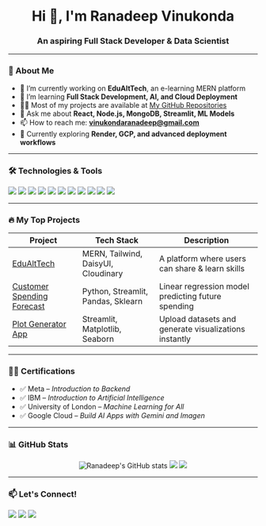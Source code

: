 <!-- GitHub Profile README for Ranadeep Vinukonda -->

<h1 align="center">Hi 👋, I'm Ranadeep Vinukonda</h1>
<h3 align="center">An aspiring Full Stack Developer & Data Scientist</h3>

---

### 🧠 About Me

- 🔭 I’m currently working on **EduAltTech**, an e-learning MERN platform  
- 🌱 I’m learning **Full Stack Development, AI, and Cloud Deployment**  
- 🧑‍💻 Most of my projects are available at [My GitHub Repositories](https://github.com/RanadeepVinukonda)  
- 💬 Ask me about **React, Node.js, MongoDB, Streamlit, ML Models**  
- 📫 How to reach me: **vinukondaranadeep@gmail.com**  
- 🧳 Currently exploring **Render, GCP, and advanced deployment workflows**  

---

### 🛠️ Technologies & Tools

<p align="left">
  <img src="https://img.icons8.com/color/48/000000/html-5--v1.png"/>
  <img src="https://img.icons8.com/color/48/000000/css3.png"/>
  <img src="https://img.icons8.com/color/48/000000/javascript--v1.png"/>
  <img src="https://img.icons8.com/color/48/000000/react-native.png"/>
  <img src="https://img.icons8.com/color/48/000000/nodejs.png"/>
  <img src="https://img.icons8.com/color/48/000000/mongodb.png"/>
  <img src="https://img.icons8.com/color/48/000000/python--v1.png"/>
  <img src="https://img.icons8.com/color/48/000000/c-programming.png"/>
  <img src="https://img.icons8.com/color/48/000000/git.png"/>
  <img src="https://img.icons8.com/color/48/000000/github.png"/>
  <img src="https://img.icons8.com/color/48/000000/google-cloud.png"/>
</p>

---

### 🔥 My Top Projects

| Project        | Tech Stack         | Description |
|----------------|--------------------|-------------|
| [EduAltTech](https://github.com/RanadeepVinukonda/EduAlTech) | MERN, Tailwind, DaisyUI, Cloudinary | A platform where users can share & learn skills |
| [Customer Spending Forecast](https://github.com/RanadeepVinukonda/Customer-Spending-Forecast) | Python, Streamlit, Pandas, Sklearn | Linear regression model predicting future spending |
| [Plot Generator App](https://github.com/RanadeepVinukonda/Plot-Generator) | Streamlit, Matplotlib, Seaborn | Upload datasets and generate visualizations instantly |

---

### 🧑‍🏫 Certifications

- ✅ Meta – *Introduction to Backend*
- ✅ IBM – *Introduction to Artificial Intelligence*
- ✅ University of London – *Machine Learning for All*
- ✅ Google Cloud – *Build AI Apps with Gemini and Imagen*

---

### 📊 GitHub Stats

<p align="center">
  <img src="https://github-readme-stats.vercel.app/api?username=RanadeepVinukonda&show_icons=true&theme=radical" alt="Ranadeep's GitHub stats" />
  <img src="https://github-readme-streak-stats.herokuapp.com/?user=RanadeepVinukonda&theme=radical" />
  <img src="https://github-readme-stats.vercel.app/api/top-langs/?username=RanadeepVinukonda&layout=compact&theme=radical" />
</p>

---

### 📫 Let's Connect!

<p>
  <a href="mailto:vinukondaranadeep@gmail.com"><img src="https://img.icons8.com/color/48/000000/gmail-new.png"/></a>
  <a href="https://linkedin.com/in/ranadeepvinukonda"><img src="https://img.icons8.com/color/48/000000/linkedin.png"/></a>
  <a href="https://github.com/RanadeepVinukonda"><img src="https://img.icons8.com/material-outlined/48/000000/github.png"/></a>
</p>

